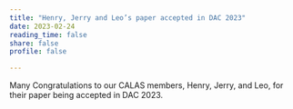 ```yaml
---
title: "Henry, Jerry and Leo’s paper accepted in DAC 2023"
date: 2023-02-24
reading_time: false
share: false
profile: false

---
```


<!--more-->

Many Congratulations to our CALAS members, Henry, Jerry, and Leo, for their paper being accepted in DAC 2023.